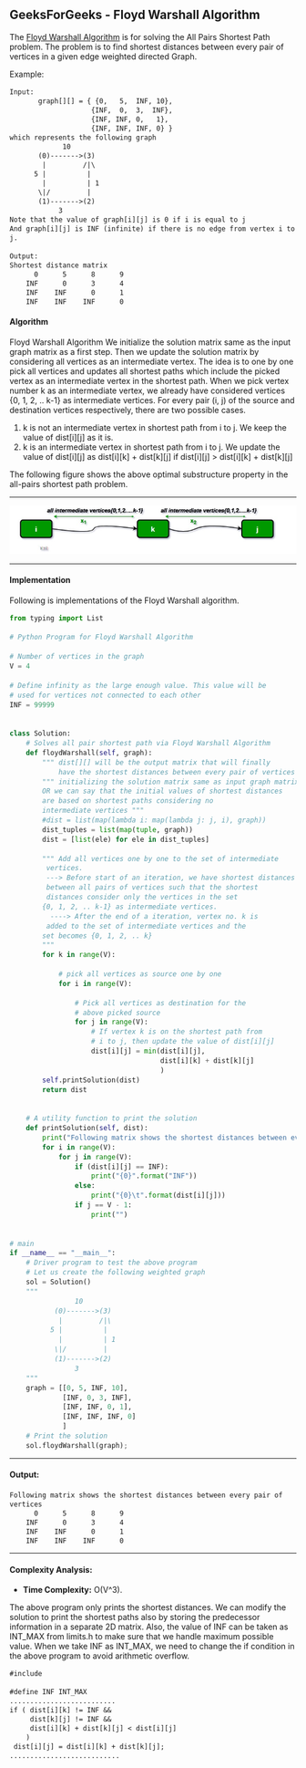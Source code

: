 ## GeeksForGeeks - Floyd Warshall Algorithm

The [Floyd Warshall Algorithm](http://en.wikipedia.org/wiki/Floyd%E2%80%93Warshall_algorithm) is for solving the All Pairs Shortest Path problem. The problem is to find shortest distances between every pair of vertices in a given edge weighted directed Graph.

Example:

```
Input:
       graph[][] = { {0,   5,  INF, 10},
                    {INF,  0,  3,  INF},
                    {INF, INF, 0,   1},
                    {INF, INF, INF, 0} }
which represents the following graph
             10
       (0)------->(3)
        |         /|\
      5 |          |
        |          | 1
       \|/         |
       (1)------->(2)
            3       
Note that the value of graph[i][j] is 0 if i is equal to j 
And graph[i][j] is INF (infinite) if there is no edge from vertex i to j.

Output:
Shortest distance matrix
      0      5      8      9
    INF      0      3      4
    INF    INF      0      1
    INF    INF    INF      0 
```

#### Algorithm
Floyd Warshall Algorithm
We initialize the solution matrix same as the input graph matrix as a first step. Then we update the solution matrix by considering all vertices as an intermediate vertex. The idea is to one by one pick all vertices and updates all shortest paths which include the picked vertex as an intermediate vertex in the shortest path. When we pick vertex number k as an intermediate vertex, we already have considered vertices {0, 1, 2, .. k-1} as intermediate vertices. For every pair (i, j) of the source and destination vertices respectively, there are two possible cases.
1) k is not an intermediate vertex in shortest path from i to j. We keep the value of dist[i][j] as it is.
2) k is an intermediate vertex in shortest path from i to j. We update the value of dist[i][j] as dist[i][k] + dist[k][j] if dist[i][j] > dist[i][k] + dist[k][j]

The following figure shows the above optimal substructure property in the all-pairs shortest path problem.
____
![Image 1](Image_1.jpg)
____

#### Implementation

Following is implementations of the Floyd Warshall algorithm.

```python
from typing import List

# Python Program for Floyd Warshall Algorithm

# Number of vertices in the graph
V = 4

# Define infinity as the large enough value. This value will be
# used for vertices not connected to each other
INF = 99999


class Solution:
    # Solves all pair shortest path via Floyd Warshall Algorithm
    def floydWarshall(self, graph):
        """ dist[][] will be the output matrix that will finally
            have the shortest distances between every pair of vertices """
        """ initializing the solution matrix same as input graph matrix 
        OR we can say that the initial values of shortest distances 
        are based on shortest paths considering no  
        intermediate vertices """
        #dist = list(map(lambda i: map(lambda j: j, i), graph))
        dist_tuples = list(map(tuple, graph))
        dist = [list(ele) for ele in dist_tuples]

        """ Add all vertices one by one to the set of intermediate 
         vertices. 
         ---> Before start of an iteration, we have shortest distances 
         between all pairs of vertices such that the shortest 
         distances consider only the vertices in the set  
        {0, 1, 2, .. k-1} as intermediate vertices. 
          ----> After the end of a iteration, vertex no. k is 
         added to the set of intermediate vertices and the  
        set becomes {0, 1, 2, .. k} 
        """
        for k in range(V):
    
            # pick all vertices as source one by one
            for i in range(V):
    
                # Pick all vertices as destination for the
                # above picked source
                for j in range(V):
                    # If vertex k is on the shortest path from
                    # i to j, then update the value of dist[i][j]
                    dist[i][j] = min(dist[i][j],
                                     dist[i][k] + dist[k][j]
                                     )
        self.printSolution(dist)
        return dist
    
    
    # A utility function to print the solution
    def printSolution(self, dist):
        print("Following matrix shows the shortest distances between every pair of vertices")
        for i in range(V):
            for j in range(V):
                if (dist[i][j] == INF):
                    print("{0}".format("INF"))
                else:
                    print("{0}\t".format(dist[i][j]))
                if j == V - 1:
                    print("")


# main
if __name__ == "__main__":
    # Driver program to test the above program
    # Let us create the following weighted graph
    sol = Solution()
    """ 
                10 
           (0)------->(3) 
            |         /|\ 
          5 |          | 
            |          | 1 
           \|/         | 
           (1)------->(2) 
                3           
    """
    graph = [[0, 5, INF, 10],
             [INF, 0, 3, INF],
             [INF, INF, 0, 1],
             [INF, INF, INF, 0]
             ]
    # Print the solution
    sol.floydWarshall(graph);
```
____

#### Output:

```
Following matrix shows the shortest distances between every pair of vertices
      0      5      8      9
    INF      0      3      4
    INF    INF      0      1
    INF    INF    INF      0
```
____

#### Complexity Analysis:

- **Time Complexity:** O(V^3).
    
The above program only prints the shortest distances. We can modify the solution to print the shortest paths also by storing the predecessor information in a separate 2D matrix.
Also, the value of INF can be taken as INT_MAX from limits.h to make sure that we handle maximum possible value. When we take INF as INT_MAX, we need to change the if condition in the above program to avoid arithmetic overflow.

```
#include 

#define INF INT_MAX
..........................
if ( dist[i][k] != INF && 
     dist[k][j] != INF && 
     dist[i][k] + dist[k][j] < dist[i][j]
    )
 dist[i][j] = dist[i][k] + dist[k][j];
...........................
```